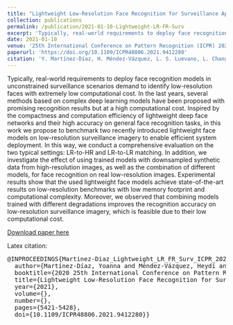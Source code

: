 ```yaml
---
title: "Lightweight Low-Resolution Face Recognition for Surveillance Applications"
collection: publications
permalink: /publication/2021-01-10-Lightweight-LR-FR-Surv
excerpt: 'Typically, real-world requirements to deploy face recognition models in unconstrained surveillance scenarios demand to identify low-resolution faces with extremely low computational cost. In the last years, several methods based on complex deep learning models have been proposed with promising recognition results but at a high computational cost. Inspired by the compactness and computation efficiency of lightweight deep face networks and their high accuracy on general face recognition tasks, in this work we propose to benchmark two recently introduced lightweight face models on low-resolution surveillance imagery to enable efficient system deployment. In this way, we conduct a comprehensive evaluation on the two typical settings: LR-to-HR and LR-to-LR matching. In addition, we investigate the effect of using trained models with downsampled synthetic data from high-resolution images, as well as the combination of different models, for face recognition on real low-resolution images. Experimental results show that the used lightweight face models achieve state-of-the-art results on low-resolution benchmarks with low memory footprint and computational complexity. Moreover, we observed that combining models trained with different degradations improves the recognition accuracy on low-resolution surveillance imagery, which is feasible due to their low computational cost.'
date: 2021-01-10
venue: '25th International Conference on Pattern Recognition (ICPR) 2022'
paperurl: 'https://doi.org/10.1109/ICPR48806.2021.9412280'
citation: 'Y. Martínez-Díaz, H. Méndez-Vázquez, L. S. Luevano, L. Chang and M. Gonzalez-Mendoza, "Lightweight Low-Resolution Face Recognition for Surveillance Applications," <em>2020 25th International Conference on Pattern Recognition (ICPR)</em>, Milan, Italy, 2021, pp. 5421-5428, doi: 10.1109/ICPR48806.2021.9412280.'
---
```

Typically, real-world requirements to deploy face recognition models in unconstrained surveillance scenarios demand to identify low-resolution faces with extremely low computational cost. In the last years, several methods based on complex deep learning models have been proposed with promising recognition results but at a high computational cost. Inspired by the compactness and computation efficiency of lightweight deep face networks and their high accuracy on general face recognition tasks, in this work we propose to benchmark two recently introduced lightweight face models on low-resolution surveillance imagery to enable efficient system deployment. In this way, we conduct a comprehensive evaluation on the two typical settings: LR-to-HR and LR-to-LR matching. In addition, we investigate the effect of using trained models with downsampled synthetic data from high-resolution images, as well as the combination of different models, for face recognition on real low-resolution images. Experimental results show that the used lightweight face models achieve state-of-the-art results on low-resolution benchmarks with low memory footprint and computational complexity. Moreover, we observed that combining models trained with different degradations improves the recognition accuracy on low-resolution surveillance imagery, which is feasible due to their low computational cost.

[Download paper here](https://doi.org/10.1109/ICPR48806.2021.9412280)

<!-- Recommended citation: Y. Martínez-Díaz, H. Méndez-Vázquez, L. S. Luevano, L. Chang and M. Gonzalez-Mendoza, "Lightweight Low-Resolution Face Recognition for Surveillance Applications," <em>2020 25th International Conference on Pattern Recognition (ICPR)</em>, Milan, Italy, 2021, pp. 5421-5428, doi: 10.1109/ICPR48806.2021.9412280. -->

Latex citation:
<pre>
@INPROCEEDINGS{Martinez-Diaz_Lightweight_LR_FR_Surv_ICPR_2020,
  author={Martínez-Díaz, Yoanna and Méndez-Vázquez, Heydi and Luevano, Luis S. and Chang, Leonardo and Gonzalez-Mendoza, Miguel},
  booktitle={2020 25th International Conference on Pattern Recognition (ICPR)}, 
  title={Lightweight Low-Resolution Face Recognition for Surveillance Applications}, 
  year={2021},
  volume={},
  number={},
  pages={5421-5428},
  doi={10.1109/ICPR48806.2021.9412280}}
</pre>
